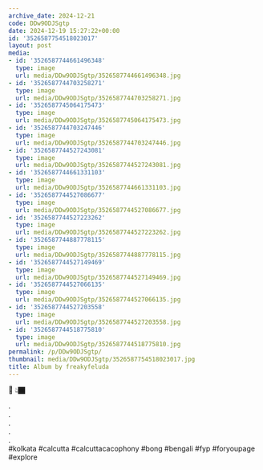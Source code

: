 ```yaml
---
archive_date: 2024-12-21
code: DDw9ODJSgtp
date: 2024-12-19 15:27:22+00:00
id: '3526587754518023017'
layout: post
media:
- id: '3526587744661496348'
  type: image
  url: media/DDw9ODJSgtp/3526587744661496348.jpg
- id: '3526587744703258271'
  type: image
  url: media/DDw9ODJSgtp/3526587744703258271.jpg
- id: '3526587745064175473'
  type: image
  url: media/DDw9ODJSgtp/3526587745064175473.jpg
- id: '3526587744703247446'
  type: image
  url: media/DDw9ODJSgtp/3526587744703247446.jpg
- id: '3526587744527243081'
  type: image
  url: media/DDw9ODJSgtp/3526587744527243081.jpg
- id: '3526587744661331103'
  type: image
  url: media/DDw9ODJSgtp/3526587744661331103.jpg
- id: '3526587744527086677'
  type: image
  url: media/DDw9ODJSgtp/3526587744527086677.jpg
- id: '3526587744527223262'
  type: image
  url: media/DDw9ODJSgtp/3526587744527223262.jpg
- id: '3526587744887778115'
  type: image
  url: media/DDw9ODJSgtp/3526587744887778115.jpg
- id: '3526587744527149469'
  type: image
  url: media/DDw9ODJSgtp/3526587744527149469.jpg
- id: '3526587744527066135'
  type: image
  url: media/DDw9ODJSgtp/3526587744527066135.jpg
- id: '3526587744527203558'
  type: image
  url: media/DDw9ODJSgtp/3526587744527203558.jpg
- id: '3526587744518775810'
  type: image
  url: media/DDw9ODJSgtp/3526587744518775810.jpg
permalink: /p/DDw9ODJSgtp/
thumbnail: media/DDw9ODJSgtp/3526587754518023017.jpg
title: Album by freakyfeluda
---
```


🐺 👆🏿  
  
.  
.  
.  
.  
.  
#kolkata #calcutta #calcuttacacophony #bong #bengali #fyp #foryoupage #explore